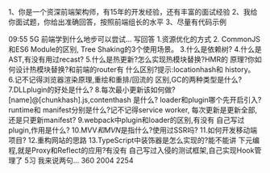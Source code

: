 
1、你是一个资深前端架构师，有15年的开发经验，还有丰富的面试经验
2、我给你面试题，你给出准确回答，按照前端组长的水平
3、尽量有代码示例








09:55
5G
前端学到什么地步可以尝试...
写回答
1.资源优化的方式
2. CommonJS和ES6&nbsp;Module的区别,
Tree Shaking的3个使用场景。
3.什么是依赖树?
4.什么是AST,有没有用过recast?
5.什么是热更新?怎么实现热模块替换?HMR的
原理?你如何设计热模块替换?和前端的router有
什么区别?提示:locationhash和 history。
6.记不记得浏览器渲染原理,重绘和重排/回流的
区别,GC的两种类型是什么?
7.DLLplugin的好处是什么?
8.每次最小更新该如何做?
[name]@[chunkhash].js,contenthash 是什么?
loader和plugin哪个先开启引入? runtime和
manifest分别是什么?记不记得service worker,
每次更新是更新全部,还是只更新manifest?
9.webpack中plugin和loader的区别,有没有
自己写过plugin,作用是什么?
10.MVV*和MVN*是指什么?使用过SSR吗?
11.如何开发移动端项目?
12.重构网站的思路
13.TypeScript中装饰器是怎么实现的?能不能讲
下元编程,就是Proxy和Reflect的应用?有没有
自己写过入侵的测试框架,自己实现Hook管理了
5习
我来说两句...
360
2004
2254
